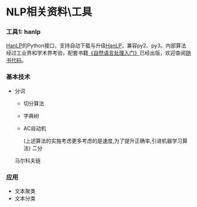 # NLP相关资料\工具

### 工具1: hanlp

[HanLP](https://github.com/hankcs/HanLP)的Python接口，支持自动下载与升级[HanLP](https://github.com/hankcs/HanLP)，兼容py2、py3。内部算法经过工业界和学术界考验，配套书籍[《自然语言处理入门》](http://nlp.hankcs.com/book.php)已经出版，欢迎查阅[随书代码](https://github.com/hankcs/pyhanlp/tree/master/tests/book)。

### 基本技术

* 分词
  * 切分算法
  * 字典树
  * AC自动机
  
      (上述算法的实施考虑更多考虑的是速度,为了提升正确率,引进机器学习算法)
  二分

  马尔科夫链
### 应用

* 文本聚类
* 文本分类
